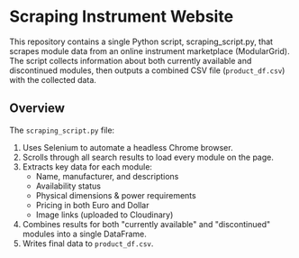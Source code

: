 # Scraping Instrument Website

This repository contains a single Python script, scraping_script.py, that scrapes module data from an online instrument marketplace (ModularGrid). The script collects information about both currently available and discontinued modules, then outputs a combined CSV file (`product_df.csv`) with the collected data.

## Overview

The `scraping_script.py` file:

1. Uses Selenium to automate a headless Chrome browser.
2. Scrolls through all search results to load every module on the page.
3. Extracts key data for each module:
   - Name, manufacturer, and descriptions
   - Availability status
   - Physical dimensions & power requirements
   - Pricing in both Euro and Dollar
   - Image links (uploaded to Cloudinary)
4. Combines results for both "currently available" and "discontinued" modules into a single DataFrame.
5. Writes final data to `product_df.csv`. 
